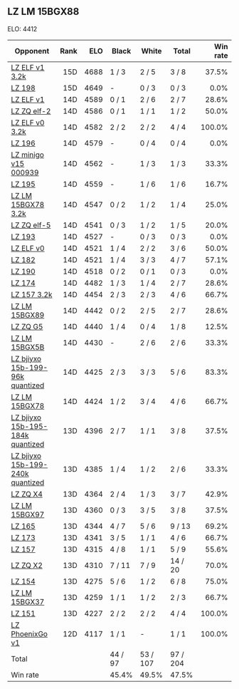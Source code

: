 ## LZ LM 15BGX88 ##

ELO: 4412

Opponent | Rank | ELO | Black | White | Total | Win rate
---------|-----:|----:|-------|-------|-------|-------:
[LZ ELF v1 3.2k](LZ%20ELF%20v1%203.2k.md) | 15D | 4688 | 1 / 3 | 2 / 5 | 3 / 8 | 37.5%
[LZ 198](LZ%20198.md) | 15D | 4649 | - | 0 / 3 | 0 / 3 | 0.0%
[LZ ELF v1](LZ%20ELF%20v1.md) | 14D | 4589 | 0 / 1 | 2 / 6 | 2 / 7 | 28.6%
[LZ ZQ elf-2](LZ%20ZQ%20elf-2.md) | 14D | 4586 | 0 / 1 | 1 / 1 | 1 / 2 | 50.0%
[LZ ELF v0 3.2k](LZ%20ELF%20v0%203.2k.md) | 14D | 4582 | 2 / 2 | 2 / 2 | 4 / 4 | 100.0%
[LZ 196](LZ%20196.md) | 14D | 4579 | - | 0 / 4 | 0 / 4 | 0.0%
[LZ minigo v15 000939](LZ%20minigo%20v15%20000939.md) | 14D | 4562 | - | 1 / 3 | 1 / 3 | 33.3%
[LZ 195](LZ%20195.md) | 14D | 4559 | - | 1 / 6 | 1 / 6 | 16.7%
[LZ LM 15BGX78 3.2k](LZ%20LM%2015BGX78%203.2k.md) | 14D | 4547 | 0 / 2 | 1 / 2 | 1 / 4 | 25.0%
[LZ ZQ elf-5](LZ%20ZQ%20elf-5.md) | 14D | 4541 | 0 / 3 | 1 / 2 | 1 / 5 | 20.0%
[LZ 193](LZ%20193.md) | 14D | 4527 | - | 0 / 3 | 0 / 3 | 0.0%
[LZ ELF v0](LZ%20ELF%20v0.md) | 14D | 4521 | 1 / 4 | 2 / 2 | 3 / 6 | 50.0%
[LZ 182](LZ%20182.md) | 14D | 4521 | 1 / 4 | 3 / 3 | 4 / 7 | 57.1%
[LZ 190](LZ%20190.md) | 14D | 4518 | 0 / 2 | 0 / 1 | 0 / 3 | 0.0%
[LZ 174](LZ%20174.md) | 14D | 4482 | 1 / 3 | 1 / 4 | 2 / 7 | 28.6%
[LZ 157 3.2k](LZ%20157%203.2k.md) | 14D | 4454 | 2 / 3 | 2 / 3 | 4 / 6 | 66.7%
[LZ LM 15BGX89](LZ%20LM%2015BGX89.md) | 14D | 4442 | 0 / 2 | 2 / 5 | 2 / 7 | 28.6%
[LZ ZQ G5](LZ%20ZQ%20G5.md) | 14D | 4440 | 1 / 4 | 0 / 4 | 1 / 8 | 12.5%
[LZ LM 15BGX5B](LZ%20LM%2015BGX5B.md) | 14D | 4430 | - | 2 / 6 | 2 / 6 | 33.3%
[LZ bjiyxo 15b-199-96k quantized](LZ%20bjiyxo%2015b-199-96k%20quantized.md) | 14D | 4425 | 2 / 3 | 3 / 3 | 5 / 6 | 83.3%
[LZ LM 15BGX78](LZ%20LM%2015BGX78.md) | 14D | 4424 | 1 / 2 | 3 / 4 | 4 / 6 | 66.7%
[LZ bjiyxo 15b-195-184k quantized](LZ%20bjiyxo%2015b-195-184k%20quantized.md) | 13D | 4396 | 2 / 7 | 1 / 1 | 3 / 8 | 37.5%
[LZ bjiyxo 15b-199-240k quantized](LZ%20bjiyxo%2015b-199-240k%20quantized.md) | 13D | 4385 | 1 / 4 | 1 / 2 | 2 / 6 | 33.3%
[LZ ZQ X4](LZ%20ZQ%20X4.md) | 13D | 4364 | 2 / 4 | 1 / 3 | 3 / 7 | 42.9%
[LZ LM 15BGX97](LZ%20LM%2015BGX97.md) | 13D | 4360 | 0 / 3 | 3 / 5 | 3 / 8 | 37.5%
[LZ 165](LZ%20165.md) | 13D | 4344 | 4 / 7 | 5 / 6 | 9 / 13 | 69.2%
[LZ 173](LZ%20173.md) | 13D | 4341 | 3 / 5 | 1 / 1 | 4 / 6 | 66.7%
[LZ 157](LZ%20157.md) | 13D | 4315 | 4 / 8 | 1 / 1 | 5 / 9 | 55.6%
[LZ ZQ X2](LZ%20ZQ%20X2.md) | 13D | 4310 | 7 / 11 | 7 / 9 | 14 / 20 | 70.0%
[LZ 154](LZ%20154.md) | 13D | 4275 | 5 / 6 | 1 / 2 | 6 / 8 | 75.0%
[LZ LM 15BGX37](LZ%20LM%2015BGX37.md) | 13D | 4259 | 1 / 1 | 1 / 2 | 2 / 3 | 66.7%
[LZ 151](LZ%20151.md) | 13D | 4227 | 2 / 2 | 2 / 2 | 4 / 4 | 100.0%
[LZ PhoenixGo v1](LZ%20PhoenixGo%20v1.md) | 12D | 4117 | 1 / 1 | - | 1 / 1 | 100.0%
Total | | | 44 / 97 | 53 / 107 | 97 / 204 | 
Win rate| | | 45.4% | 49.5% | 47.5% | 
